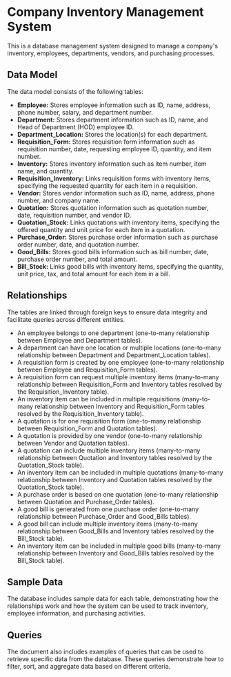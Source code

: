 # Company Inventory Management System

This is a database management system designed to manage a company's inventory, employees, departments, vendors, and purchasing processes.

## Data Model

The data model consists of the following tables:

* **Employee:** Stores employee information such as ID, name, address, phone number, salary, and department number.
* **Department:** Stores department information such as ID, name, and Head of Department (HOD) employee ID.
* **Department_Location:** Stores the location(s) for each department.
* **Requisition_Form:** Stores requisition form information such as requisition number, date, requesting employee ID, quantity, and item number.
* **Inventory:** Stores inventory information such as item number, item name, and quantity.
* **Requisition_Inventory:** Links requisition forms with inventory items, specifying the requested quantity for each item in a requisition.
* **Vendor:** Stores vendor information such as ID, name, address, phone number, and company name.
* **Quotation:** Stores quotation information such as quotation number, date, requisition number, and vendor ID.
* **Quotation_Stock:** Links quotations with inventory items, specifying the offered quantity and unit price for each item in a quotation.
* **Purchase_Order:** Stores purchase order information such as purchase order number, date, and quotation number.
* **Good_Bills:** Stores good bills information such as bill number, date, purchase order number, and total amount.
* **Bill_Stock:** Links good bills with inventory items, specifying the quantity, unit price, tax, and total amount for each item in a bill.

## Relationships

The tables are linked through foreign keys to ensure data integrity and facilitate queries across different entities.

* An employee belongs to one department (one-to-many relationship between Employee and Department tables).
* A department can have one location or multiple locations (one-to-many relationship between Department and Department_Location tables).
* A requisition form is created by one employee (one-to-many relationship between Employee and Requisition_Form tables).
* A requisition form can request multiple inventory items (many-to-many relationship between Requisition_Form and Inventory tables resolved by the Requisition_Inventory table).
* An inventory item can be included in multiple requisitions (many-to-many relationship between Inventory and Requisition_Form tables resolved by the Requisition_Inventory table).
* A quotation is for one requisition form (one-to-many relationship between Requisition_Form and Quotation tables).
* A quotation is provided by one vendor (one-to-many relationship between Vendor and Quotation tables).
* A quotation can include multiple inventory items (many-to-many relationship between Quotation and Inventory tables resolved by the Quotation_Stock table).
* An inventory item can be included in multiple quotations (many-to-many relationship between Inventory and Quotation tables resolved by the Quotation_Stock table).
* A purchase order is based on one quotation (one-to-many relationship between Quotation and Purchase_Order tables).
* A good bill is generated from one purchase order (one-to-many relationship between Purchase_Order and Good_Bills tables).
* A good bill can include multiple inventory items (many-to-many relationship between Good_Bills and Inventory tables resolved by the Bill_Stock table).
* An inventory item can be included in multiple good bills (many-to-many relationship between Inventory and Good_Bills tables resolved by the Bill_Stock table).

## Sample Data

The database includes sample data for each table, demonstrating how the relationships work and how the system can be used to track inventory, employee information, and purchasing activities.


## Queries

The document also includes examples of queries that can be used to retrieve specific data from the database. These queries demonstrate how to filter, sort, and aggregate data based on different criteria.
